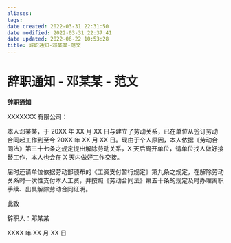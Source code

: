 ```yaml
---
aliases:
tags:
date created: 2022-03-31 22:31:50
date modified: 2022-03-31 22:37:41
date updated: 2022-06-22 10:53:28
title: 辞职通知-邓某某-范文
---
```


# 辞职通知 - 邓某某 - 范文

**辞职通知**

XXXXXXX 有限公司：

本人邓某某，于 20XX 年 XX 月 XX 日与建立了劳动关系，已在单位从签订劳动合同起工作到至今 20XX 年 XX 月 XX 日。现由于个人原因，本人依据《劳动合同法》第三十七条之规定提出解除劳动关系，X 天后离开单位，请单位找人做好接替工作，本人也会在 X 天内做好工作交接。

届时还请单位依据劳动部颁布的《工资支付暂行规定》第九条之规定，在解除劳动关系时一次性支付本人工资，并按照《劳动合同法》第五十条的规定及时办理离职手续、出具解除劳动合同证明。

此致

辞职人：邓某某

XXXX 年 XX 月 XX 日
